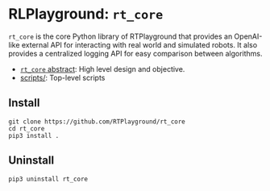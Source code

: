 # RLPlayground: ``rt_core``

``rt_core`` is the core Python library of RTPlayground that provides an OpenAI-like external API for interacting with real world and simulated robots. It also provides a centralized logging API for easy comparison between algorithms.

- [``rt_core`` abstract](https://github.com/RTPlayground/rt_core/blob/main/etc/abstract/abstract.pdf): High level design and objective.
- [scripts/](https://github.com/RTPlayground/rt_core/blob/main/scripts): Top-level scripts

## Install

```console
git clone https://github.com/RTPlayground/rt_core
cd rt_core
pip3 install .
```

## Uninstall

```console
pip3 uninstall rt_core
```
